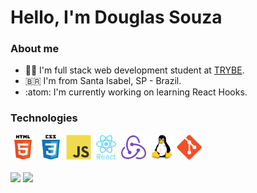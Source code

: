 # Hello, I'm Douglas Souza

### About me
* :technologist: I'm full stack web development student at [TRYBE](https://www.betrybe.com/).
* :brazil: I'm from Santa Isabel, SP - Brazil.
* :atom: I'm currently working on learning React Hooks.

### Technologies
<div>
  <img width="8%" src="https://raw.githubusercontent.com/devicons/devicon/master/icons/html5/html5-original-wordmark.svg" alt="HTML" >
  <img width="8%" src="https://raw.githubusercontent.com/devicons/devicon/master/icons/css3/css3-original-wordmark.svg" alt="CSS">
  <img width="8%" src="https://raw.githubusercontent.com/devicons/devicon/master/icons/javascript/javascript-original.svg" alt="JavaScript">
  <img width="8%" src="https://raw.githubusercontent.com/devicons/devicon/master/icons/react/react-original-wordmark.svg" alt="React">
  <img width="8%" src="https://raw.githubusercontent.com/devicons/devicon/master/icons/redux/redux-original.svg" alt="redux">
  <img width="8%" src="https://raw.githubusercontent.com/devicons/devicon/master/icons/linux/linux-original.svg" alt="linux">
  <img width="8%" src="https://raw.githubusercontent.com/devicons/devicon/master/icons/git/git-original.svg" alt="git">
</div>

<br>

<div>
  <img src="https://github-readme-stats.vercel.app/api?username=douglas-ssouza&show_icons=true&theme=dark" />
  <img src="https://github-readme-stats.vercel.app/api/top-langs/?username=douglas-ssouza&layout=compact&theme=dark" />
</div>






<!--
**douglas-ssouza/douglas-ssouza** is a ✨ _special_ ✨ repository because its `README.md` (this file) appears on your GitHub profile.

Here are some ideas to get you started:

- 🔭 I’m currently working on ...
- 🌱 I’m currently learning ...
- 👯 I’m looking to collaborate on ...
- 🤔 I’m looking for help with ...
- 💬 Ask me about ...
- 📫 How to reach me: ...
- 😄 Pronouns: ...
- ⚡ Fun fact: ...
-->
